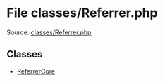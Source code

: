 File classes/Referrer.php
=========

Source: [classes/Referrer.php](https://github.com/PrestaShop/PrestaShop/blob/1.5.6.2/classes/Referrer.php)


Classes
-------

* [ReferrerCore](class.ReferrerCore.md)

